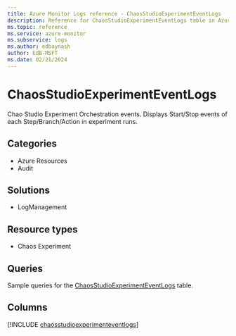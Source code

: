 ```yaml
---
title: Azure Monitor Logs reference - ChaosStudioExperimentEventLogs
description: Reference for ChaosStudioExperimentEventLogs table in Azure Monitor Logs.
ms.topic: reference
ms.service: azure-monitor
ms.subservice: logs
ms.author: edbaynash
author: EdB-MSFT
ms.date: 02/21/2024
---
```


# ChaosStudioExperimentEventLogs

Chao Studio Experiment Orchestration events. Displays Start/Stop events of each Step/Branch/Action in experiment runs.


## Categories

- Azure Resources
- Audit

## Solutions

- LogManagement

## Resource types

- Chaos Experiment

## Queries

 Sample queries for the [ChaosStudioExperimentEventLogs](/azure/azure-monitor/reference/queries/chaosstudioexperimenteventlogs) table.


## Columns
  
[!INCLUDE [chaosstudioexperimenteventlogs](.././tables/includes/chaosstudioexperimenteventlogs-include.md)]
